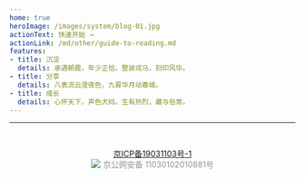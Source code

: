 ```yaml
---
home: true
heroImage: /images/system/blog-01.jpg
actionText: 快速开始 →
actionLink: /md/other/guide-to-reading.md
features:
- title: 沉淀
  details: 承遇朝霞，年少正恰。整装戎马，刻印风华。
- title: 分享
  details: 八表流云澄夜色，九霄华月动春城。
- title: 成长
  details: 心怀天下，声色犬码。生有热烈，藏与俗常。
---
```


---

<div style="text-align:center;padding:30px 15px;">
    <a href="http://beian.miit.gov.cn" target="_blank">京ICP备19031103号-1</a>
    <br/>
    <a target="_blank" href="http://www.beian.gov.cn/portal/registerSystemInfo?recordcode=11030102010881" style="display:inline-block;text-decoration:none;height:20px;line-height:20px;"><img src="https://bugstack.cn/assets/images/beian.png" style="float:left;"/><p style="float:left;height:20px;line-height:20px;margin: 0px 0px 0px 5px; color:#939393;">京公网安备 11030102010881号</p></a>
</div>

